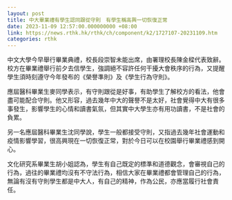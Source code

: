 ```yaml
---
layout: post
title: 中大畢業禮有學生認同跟從守則　有學生稱高興一切恢復正常
date: 2023-11-09 12:57:00.000000000 +08:00
link: https://news.rthk.hk/rthk/ch/component/k2/1727107-20231109.htm
categories: rthk
---
```


中文大學今早舉行畢業典禮，校長段崇智未能出席，由署理校長陳金樑代表致辭。校方在畢業禮舉行前夕去信學生，強調絕不容許任何干擾大會秩序的行為，又提醒學生須時刻遵守今年發布的《榮譽準則》及《學生行為守則》。

應屆醫科畢業生麥同學表示，有守則跟從是好事，有助學生了解校方的看法，他會盡可能配合守則。他又形容，過去幾年中大的聲譽不是太好，社會覺得中大有很多事發生，影響學生的心情和讀書氣氛，但其實中大學生亦有用功讀書，不是社會的負累。

另一名應屆醫科畢業生沈同學說，學生一般都接受守則，又指過去幾年社會運動和疫情影響學習，很高興現在一切恢復正常，對於今日可以在校園舉行畢業禮感到開心。

文化研究系畢業生胡小姐認為，學生有自己既定的標準和道德觀念，會審視自己的行為，過往的畢業禮均沒有不守法行為，相信大家在畢業禮都會管理自己的行為，無論有沒有守則學生都是中大人，有自己的精神，作為公民，亦應當履行社會責任。
